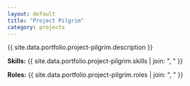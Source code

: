 ```yaml
---
layout: default
title: "Project Pilgrim"
category: projects
---
```


{{ site.data.portfolio.project-pilgrim.description }}

**Skills:** {{ site.data.portfolio.project-pilgrim.skills | join: ", " }}

**Roles:** {{ site.data.portfolio.project-pilgrim.roles | join: ", " }}
